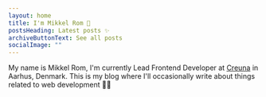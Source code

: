 ```yaml
---
layout: home
title: I'm Mikkel Rom 👋
postsHeading: Latest posts ✨
archiveButtonText: See all posts
socialImage: ""
---
```

My name is Mikkel Rom, I'm currently Lead Frontend Developer at [Creuna](https://www.creuna.com/dk/) in Aarhus, Denmark.
This is my blog where I'll occasionally write about things related to web development 👨‍💻